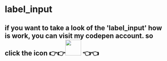 # label_input

<h2>if you want to take a look of the 'label_input' how is work, you can visit my codepen account.
so click the icon 👉👉<a href='https://codepen.io/ihebxxxjaouadi/pen/abNYYVe'><img height="50" width="50" src="https://cdn.jsdelivr.net/npm/simple-icons@v3/icons/codepen.svg" /></a>
👈👈</h2>

